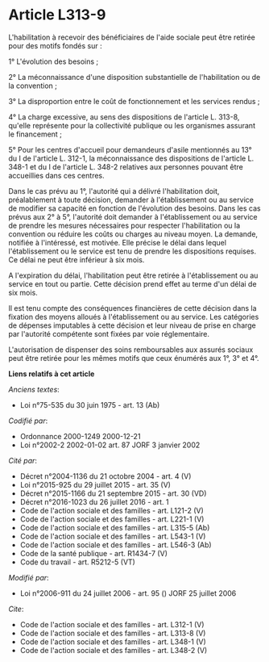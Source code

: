 # Article L313-9

L'habilitation à recevoir des bénéficiaires de l'aide sociale peut être retirée pour des motifs fondés sur : 

1° L'évolution des besoins ; 

2° La méconnaissance d'une disposition substantielle de l'habilitation ou de la convention ; 

3° La disproportion entre le coût de fonctionnement et les services rendus ; 

4° La charge excessive, au sens des dispositions de l'article L. 313-8, qu'elle représente pour la collectivité publique ou
les organismes assurant le financement ; 

5° Pour les centres d'accueil pour demandeurs d'asile mentionnés au 13° du I de l'article L. 312-1, la méconnaissance des
dispositions de l'article L. 348-1 et du I de l'article L. 348-2 relatives aux personnes pouvant être accueillies dans ces
centres. 

Dans le cas prévu au 1°, l'autorité qui a délivré l'habilitation doit, préalablement à toute décision, demander à
l'établissement ou au service de modifier sa capacité en fonction de l'évolution des besoins. Dans les cas prévus aux 2° à
5°, l'autorité doit demander à l'établissement ou au service de prendre les mesures nécessaires pour respecter l'habilitation
ou la convention ou réduire les coûts ou charges au niveau moyen. La demande, notifiée à l'intéressé, est motivée. Elle
précise le délai dans lequel l'établissement ou le service est tenu de prendre les dispositions requises. Ce délai ne peut
être inférieur à six mois. 

A l'expiration du délai, l'habilitation peut être retirée à l'établissement ou au service en tout ou partie. Cette décision
prend effet au terme d'un délai de six mois. 

Il est tenu compte des conséquences financières de cette décision dans la fixation des moyens alloués à l'établissement ou au
service. Les catégories de dépenses imputables à cette décision et leur niveau de prise en charge par l'autorité compétente
sont fixées par voie réglementaire. 

L'autorisation de dispenser des soins remboursables aux assurés sociaux peut être retirée pour les mêmes motifs que ceux
énumérés aux 1°, 3° et 4°.

**Liens relatifs à cet article**

_Anciens textes_:

  - Loi n°75-535 du 30 juin 1975 - art. 13 (Ab)

_Codifié par_:

  - Ordonnance 2000-1249 2000-12-21
  - Loi n°2002-2 2002-01-02 art. 87 JORF 3 janvier 2002

_Cité par_:

  - Décret n°2004-1136 du 21 octobre 2004 - art. 4 (V)
  - Loi n°2015-925 du 29 juillet 2015 - art. 35 (V)
  - Décret n°2015-1166 du 21 septembre 2015 - art. 30 (VD)
  - Décret n°2016-1023 du 26 juillet 2016 - art. 1
  - Code de l'action sociale et des familles - art. L121-2 (V)
  - Code de l'action sociale et des familles - art. L221-1 (V)
  - Code de l'action sociale et des familles - art. L315-5 (Ab)
  - Code de l'action sociale et des familles - art. L543-1 (V)
  - Code de l'action sociale et des familles - art. L546-3 (Ab)
  - Code de la santé publique - art. R1434-7 (V)
  - Code du travail - art. R5212-5 (VT)

_Modifié par_:

  - Loi n°2006-911 du 24 juillet 2006 - art. 95 () JORF 25 juillet 2006

_Cite_:

  - Code de l'action sociale et des familles - art. L312-1 (V)
  - Code de l'action sociale et des familles - art. L313-8 (V)
  - Code de l'action sociale et des familles - art. L348-1 (V)
  - Code de l'action sociale et des familles - art. L348-2 (V)
